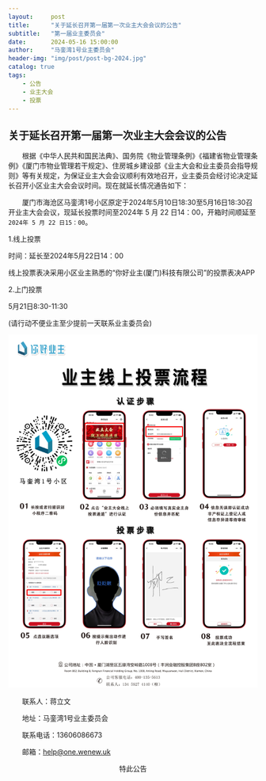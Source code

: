 ```yaml
---
layout:     post
title:      "关于延长召开第一届第一次业主大会会议的公告"
subtitle:   "第一届业主委员会"
date:       2024-05-16 15:00:00
author:     "马銮湾1号业主委员会"
header-img: "img/post/post-bg-2024.jpg"
catalog: true
tags:
    - 公告
    - 业主大会
    - 投票
---
```




## 关于延长召开第一届第一次业主大会会议的公告

&emsp;&emsp;根据《中华人民共和国民法典》、国务院《物业管理条例》《福建省物业管理条例》《厦门市物业管理若干规定》、住房城乡建设部《业主大会和业主委员会指导规则》等有关规定，为保证业主大会会议顺利有效地召开，业主委员会经讨论决定延长召开小区业主大会会议时间。现在就延长情况通告如下：

&emsp;&emsp;厦门市海沧区马銮湾1号小区原定于2024年5月10日18:30至5月16日18:30召开业主大会会议，现延长投票时间至2024年 5 月 22 日14：00，开箱时间顺延至`2024年 5 月 22 日15：00`。

1.线上投票

时间：延长至2024年5月22日14：00

线上投票表决采用小区业主熟悉的“你好业主(厦门)科技有限公司”的投票表决APP

2.上门投票

5月21日8:30-11:30

(请行动不便业主至少提前一天联系业主委员会)

![](\img\in-post\2024-05-16-你好业主.jpg)


&emsp;&emsp;联系人：蒋立文     

&emsp;&emsp;地址：马銮湾1号业主委员会  

&emsp;&emsp;联系电话：13606086673

&emsp;&emsp;邮箱：help@one.wenew.uk

<center>特此公告</center>



